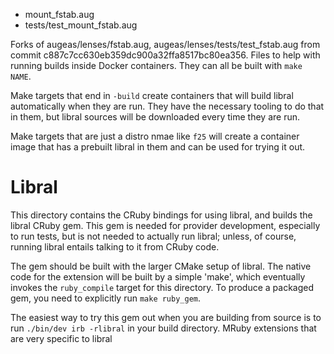 - mount_fstab.aug
- tests/test_mount_fstab.aug

Forks of augeas/lenses/fstab.aug, augeas/lenses/tests/test_fstab.aug from
commit c887c7cc630eb359dc900a32ffa8517bc80ea356.
Files to help with running builds inside Docker containers. They can all be
built with `make NAME`.

Make targets that end in `-build` create containers that will build libral
automatically when they are run. They have the necessary tooling to do that
in them, but libral sources will be downloaded every time they are run.

Make targets that are just a distro nmae like `f25` will create a container
image that has a prebuilt libral in them and can be used for trying it out.
# Libral

This directory contains the CRuby bindings for using libral, and builds the
libral CRuby gem. This gem is needed for provider development, especially
to run tests, but is not needed to actually run libral; unless, of course,
running libral entails talking to it from CRuby code.

The gem should be built with the larger CMake setup of libral. The native
code for the extension will be built by a simple 'make', which eventually
invokes the `ruby_compile` target for this directory. To produce a
packaged gem, you need to explicitly run `make ruby_gem`.

The easiest way to try this gem out when you are building from source is to
run `./bin/dev irb -rlibral` in your build directory.
MRuby extensions that are very specific to libral
